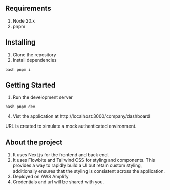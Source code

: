 ## Requirements

1. Node 20.x
2. pnpm

## Installing

1. Clone the repository
2. Install dependencies

`bash pnpm i`

## Getting Started

1. Run the development server

`bash pnpm dev`

4. Vist the application at http://localhost:3000/company/dashboard

URL is created to simulate a mock authenticated environment.

## About the project

1. It uses Next.js for the frontend and back end.
2. It uses Flowbite and Tailwind CSS for styling and components. This provides a way to rapidly build a UI but retain custom styling, additionally ensures that the styling is consistent across the application.
3. Deployed on AWS Amplify
4. Credentials and url will be shared with you.
